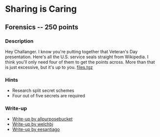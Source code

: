 # Sharing is Caring

## Forensics -- 250 points

### Description

Hey Challanger. I know you're putting together that Veteran's Day presentation. Here's all the U.S. service seals straight from Wikipedia. I think you'll only need four of them to get the points across. More than that is just excessive, but it's up to you. [files.tgz](./files.tgz)

### Hints

* Research split secret schemes
* Four out of five secrets are required


### Write-up

- [Write-up by allpurposebucket](https://github.com/allpurposebucket/CTF-Writeups/blob/master/ACICTF/Sharing-Is-Caring.md)
- [Write-up by welchbj](https://github.com/welchbj/ctf/tree/master/writeups/2020/CyberStakes/sharing-is-caring)
- [Write-up by eesantiago](https://github.com/eesantiago/Writeups/tree/master/CyberStakes_2020/sharing_is_caring)
